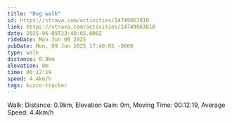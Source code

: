 ```yaml
---
title: "Dog walk"
id: https://strava.com/activities/14749863810
link: https://strava.com/activities/14749863810
date: 2025-06-09T23:40:05.000Z
rideDate: Mon Jun 09 2025
pubDate: Mon, 09 Jun 2025 17:40:05 -0600
type: walk
distance: 0.9km
elevation: 0m
time: 00:12:19
speed: 4.4km/h
tags: kuzco-tracker
---
```

Walk: Distance: 0.9km, Elevation Gain: 0m, Moving Time: 00:12:19, Average Speed: 4.4km/h